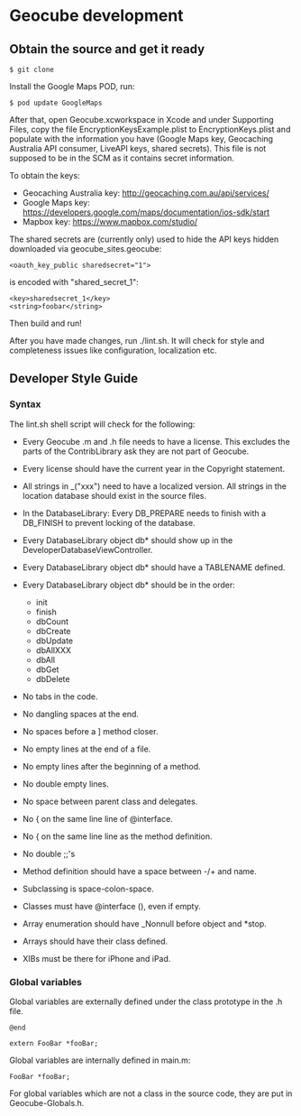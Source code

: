 # Geocube development

## Obtain the source and get it ready

    $ git clone

Install the Google Maps POD, run:

    $ pod update GoogleMaps

After that, open Geocube.xcworkspace in Xcode and under Supporting
Files, copy the file EncryptionKeysExample.plist to EncryptionKeys.plist
and populate with the information you have (Google Maps key,
Geocaching Australia API consumer, LiveAPI keys, shared secrets).
This file is not supposed to be in the SCM as it contains secret
information.

To obtain the keys: 
* Geocaching Australia key: http://geocaching.com.au/api/services/
* Google Maps key: https://developers.google.com/maps/documentation/ios-sdk/start
* Mapbox key: https://www.mapbox.com/studio/

The shared secrets are (currently only) used to hide the API keys
hidden downloaded via geocube_sites.geocube:

    <oauth_key_public sharedsecret="1">

is encoded with "shared_secret_1":

    <key>sharedsecret_1</key>
    <string>foobar</string>


Then build and run!

After you have made changes, run ./lint.sh. It will check for style
and completeness issues like configuration, localization etc.

## Developer Style Guide

### Syntax

The lint.sh shell script will check for the following:

- Every Geocube .m and .h file needs to have a license. This excludes
  the parts of the ContribLibrary ask they are not part of Geocube.

- Every license should have the current year in the Copyright statement.

- All strings in _("xxx") need to have a localized version. All
  strings in the location database should exist in the source files.

- In the DatabaseLibrary: Every DB_PREPARE needs to finish with a
  DB_FINISH to prevent locking of the database.

- Every DatabaseLibrary object db* should show up in the
  DeveloperDatabaseViewController.

- Every DatabaseLibrary object db* should have a TABLENAME defined.

- Every DatabaseLibrary object db* should be in the order:
  - init
  - finish
  - dbCount
  - dbCreate
  - dbUpdate
  - dbAllXXX
  - dbAll
  - dbGet
  - dbDelete

- No tabs in the code.
- No dangling spaces at the end.
- No spaces before a ] method closer.
- No empty lines at the end of a file.
- No empty lines after the beginning of a method.
- No double empty lines.
- No space between parent class and delegates.
- No { on the same line line of @interface.
- No { on the same line line as the method definition.
- No double ;;'s

- Method definition should have a space between -/+ and name.
- Subclassing is space-colon-space.
- Classes must have @interface (), even if empty.

- Array enumeration should have \_Nonnull before object and \*stop.
- Arrays should have their class defined.

- XIBs must be there for iPhone and iPad.

### Global variables

Global variables are externally defined under the class prototype
in the .h file.

    @end

    extern FooBar *fooBar;

Global variables are internally defined in main.m:

    FooBar *fooBar;

For global variables which are not a class in the source code, they
are put in Geocube-Globals.h.
